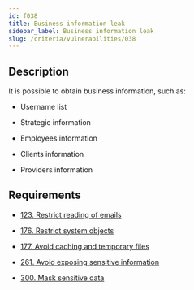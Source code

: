 ```yaml
---
id: f038
title: Business information leak
sidebar_label: Business information leak
slug: /criteria/vulnerabilities/038
--- 
```


## Description

It is possible to obtain business information, such as:

* Username list

* Strategic information

* Employees information

* Clients information

* Providers information

## Requirements

- [123. Restrict reading of emails](/criteria/requirements/123)

- [176. Restrict system objects](/criteria/requirements/176)

- [177. Avoid caching and temporary files](/criteria/requirements/177)

- [261. Avoid exposing sensitive information](/criteria/requirements/261)

- [300. Mask sensitive data](/criteria/requirements/300)
